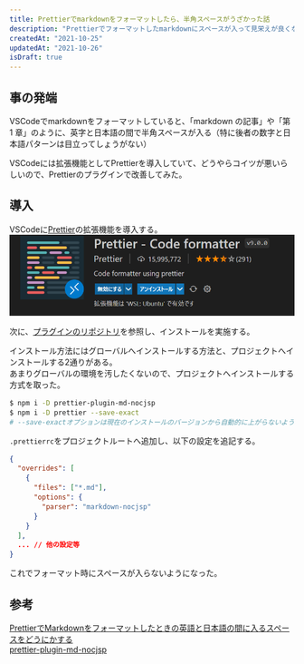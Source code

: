 ```yaml
---
title: Prettierでmarkdownをフォーマットしたら、半角スペースがうざかった話
description: "Prettierでフォーマットしたmarkdownにスペースが入って見栄えが良くなかったので、プラグインで改善することにした。"
createdAt: "2021-10-25"
updatedAt: "2021-10-26"
isDraft: true
---
```


## 事の発端

VSCodeでmarkdownをフォーマットしていると、「markdown の記事」や「第 1 章」のように、英字と日本語の間で半角スペースが入る（特に後者の数字と日本語パターンは目立ってしょうがない）

VSCodeには拡張機能としてPrettierを導入していて、どうやらコイツが悪いらしいので、Prettierのプラグインで改善してみた。

## 導入

VSCodeに[Prettier](https://marketplace.visualstudio.com/items?itemName=esbenp.prettier-vscode)の拡張機能を導入する。  
![Prettier拡張機能](prettier-extension.png)

次に、[プラグインのリポジトリ](https://github.com/tats-u/prettier-plugin-md-nocjsp#readme)を参照し、インストールを実施する。

インストール方法にはグローバルへインストールする方法と、プロジェクトへインストールする2通りがある。  
あまりグローバルの環境を汚したくないので、プロジェクトへインストールする方式を取った。

```bash
$ npm i -D prettier-plugin-md-nocjsp
$ npm i -D prettier --save-exact
# --save-exactオプションは現在のインストールのバージョンから自動的に上がらないようにする
```

`.prettierrc`をプロジェクトルートへ追加し、以下の設定を追記する。

```json
{
  "overrides": [
    {
      "files": ["*.md"],
      "options": {
        "parser": "markdown-nocjsp"
      }
    }
  ],
  ... // 他の設定等
}
```

これでフォーマット時にスペースが入らないようになった。

## 参考

[PrettierでMarkdownをフォーマットしたときの英語と日本語の間に入るスペースをどうにかする](https://qiita.com/kumapo0313/items/92d1597da5f3752f6584)  
[prettier-plugin-md-nocjsp](https://github.com/tats-u/prettier-plugin-md-nocjsp#readme)
